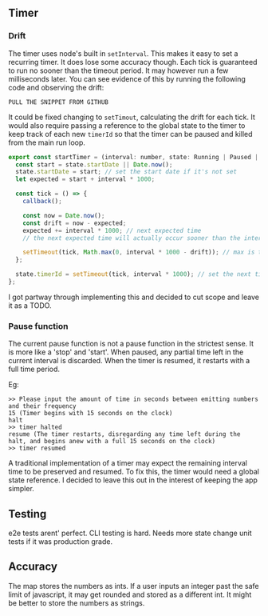 ## Timer

### Drift

The timer uses node's built in `setInterval`. This makes it easy to set a recurring timer. It does lose some accuracy though. Each tick is guaranteed to run no sooner than the timeout period. It may however run a few milliseconds later.
You can see evidence of this by running the following code and observing the drift:

```
PULL THE SNIPPET FROM GITHUB
```

It could be fixed changing to `setTimout`, calculating the drift for each tick. It would also require passing a reference to the global state to the timer to keep track of each new `timerId` so that the timer can be paused and killed from the main run loop.

```js
export const startTimer = (interval: number, state: Running | Paused | Initial, callback: () => void) => {
  const start = state.startDate || Date.now();
  state.startDate = start; // set the start date if it's not set
  let expected = start + interval * 1000;

  const tick = () => {
    callback();

    const now = Date.now();
    const drift = now - expected;
    expected += interval * 1000; // next expected time
    // the next expected time will actually occur sooner than the interval by a few milliseconds

    setTimeout(tick, Math.max(0, interval * 1000 - drift)); // max is to prevent negative timeout
  };

  state.timerId = setTimeout(tick, interval * 1000); // set the next timer directly on the state
};
```

I got partway through implementing this and decided to cut scope and leave it as a TODO.

### Pause function

The current pause function is not a pause function in the strictest sense. It is more like a 'stop' and 'start'. When paused, any partial time left in the current interval is discarded. When the timer is resumed, it restarts with a full time period.

Eg:

```
>> Please input the amount of time in seconds between emitting numbers and their frequency
15 (Timer begins with 15 seconds on the clock)
halt
>> timer halted
resume (The timer restarts, disregarding any time left during the halt, and begins anew with a full 15 seconds on the clock)
>> timer resumed
```

A traditional implementation of a timer may expect the remaining interval time to be preserved and resumed. To fix this, the timer would need a global state reference. I decided to leave this out in the interest of keeping the app simpler.

## Testing

e2e tests arent' perfect.
CLI testing is hard.
Needs more state change unit tests if it was production grade.

## Accuracy

The map stores the numbers as ints. If a user inputs an integer past the safe limit of javascript, it may get rounded and stored as a different int. It might be better to store the numbers as strings.
